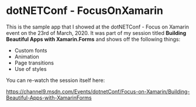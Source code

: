 # dotNETConf - FocusOnXamarin

This is the sample app that I showed at the dotNETConf - Focus on Xamarin event on the 23rd of March, 2020. It was part of my session titled **Building Beautiful Apps with Xamarin.Forms** and shows off the following things:

- Custom fonts
- Animation
- Page transitions
- Use of styles

You can re-watch the session itself here:

https://channel9.msdn.com/Events/dotnetConf/Focus-on-Xamarin/Building-Beautiful-Apps-with-XamarinForms
